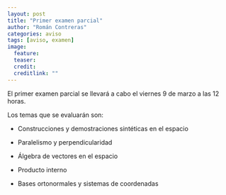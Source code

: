```yaml
---
layout: post
title: "Primer examen parcial"
author: "Román Contreras"
categories: aviso 
tags: [aviso, examen]
image:
  feature: 
  teaser: 
  credit: 
  creditlink: ""
---
```


El primer examen parcial se llevará a cabo el viernes 9 de marzo a las 12 horas.

Los temas que se evaluarán son:

* Construcciones y demostraciones sintéticas en el espacio

* Paralelismo y perpendicularidad

* Álgebra de vectores en el espacio

* Producto interno

* Bases ortonormales y sistemas de coordenadas
